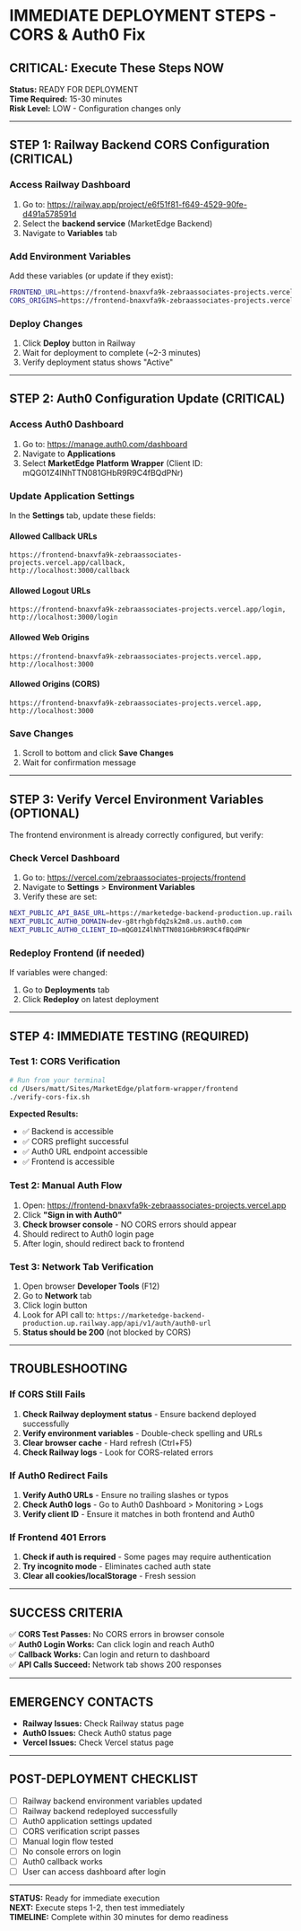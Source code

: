 # IMMEDIATE DEPLOYMENT STEPS - CORS & Auth0 Fix

## CRITICAL: Execute These Steps NOW

**Status:** READY FOR DEPLOYMENT  
**Time Required:** 15-30 minutes  
**Risk Level:** LOW - Configuration changes only  

---

## STEP 1: Railway Backend CORS Configuration (CRITICAL)

### Access Railway Dashboard
1. Go to: https://railway.app/project/e6f51f81-f649-4529-90fe-d491a578591d
2. Select the **backend service** (MarketEdge Backend)
3. Navigate to **Variables** tab

### Add Environment Variables
Add these variables (or update if they exist):

```bash
FRONTEND_URL=https://frontend-bnaxvfa9k-zebraassociates-projects.vercel.app
CORS_ORIGINS=https://frontend-bnaxvfa9k-zebraassociates-projects.vercel.app,http://localhost:3000,http://localhost:3001
```

### Deploy Changes
1. Click **Deploy** button in Railway
2. Wait for deployment to complete (~2-3 minutes)
3. Verify deployment status shows "Active"

---

## STEP 2: Auth0 Configuration Update (CRITICAL)

### Access Auth0 Dashboard
1. Go to: https://manage.auth0.com/dashboard
2. Navigate to **Applications** 
3. Select **MarketEdge Platform Wrapper** (Client ID: mQG01Z4lNhTTN081GHbR9R9C4fBQdPNr)

### Update Application Settings
In the **Settings** tab, update these fields:

#### Allowed Callback URLs
```
https://frontend-bnaxvfa9k-zebraassociates-projects.vercel.app/callback,
http://localhost:3000/callback
```

#### Allowed Logout URLs  
```
https://frontend-bnaxvfa9k-zebraassociates-projects.vercel.app/login,
http://localhost:3000/login
```

#### Allowed Web Origins
```
https://frontend-bnaxvfa9k-zebraassociates-projects.vercel.app,
http://localhost:3000
```

#### Allowed Origins (CORS)
```
https://frontend-bnaxvfa9k-zebraassociates-projects.vercel.app,
http://localhost:3000
```

### Save Changes
1. Scroll to bottom and click **Save Changes**
2. Wait for confirmation message

---

## STEP 3: Verify Vercel Environment Variables (OPTIONAL)

The frontend environment is already correctly configured, but verify:

### Check Vercel Dashboard
1. Go to: https://vercel.com/zebraassociates-projects/frontend
2. Navigate to **Settings** > **Environment Variables**
3. Verify these are set:

```bash
NEXT_PUBLIC_API_BASE_URL=https://marketedge-backend-production.up.railway.app
NEXT_PUBLIC_AUTH0_DOMAIN=dev-g8trhgbfdq2sk2m8.us.auth0.com
NEXT_PUBLIC_AUTH0_CLIENT_ID=mQG01Z4lNhTTN081GHbR9R9C4fBQdPNr
```

### Redeploy Frontend (if needed)
If variables were changed:
1. Go to **Deployments** tab
2. Click **Redeploy** on latest deployment

---

## STEP 4: IMMEDIATE TESTING (REQUIRED)

### Test 1: CORS Verification
```bash
# Run from your terminal
cd /Users/matt/Sites/MarketEdge/platform-wrapper/frontend
./verify-cors-fix.sh
```

**Expected Results:**
- ✅ Backend is accessible
- ✅ CORS preflight successful  
- ✅ Auth0 URL endpoint accessible
- ✅ Frontend is accessible

### Test 2: Manual Auth Flow
1. Open: https://frontend-bnaxvfa9k-zebraassociates-projects.vercel.app
2. Click **"Sign in with Auth0"**
3. **Check browser console** - NO CORS errors should appear
4. Should redirect to Auth0 login page
5. After login, should redirect back to frontend

### Test 3: Network Tab Verification
1. Open browser **Developer Tools** (F12)
2. Go to **Network** tab
3. Click login button
4. Look for API call to: `https://marketedge-backend-production.up.railway.app/api/v1/auth/auth0-url`
5. **Status should be 200** (not blocked by CORS)

---

## TROUBLESHOOTING

### If CORS Still Fails
1. **Check Railway deployment status** - Ensure backend deployed successfully
2. **Verify environment variables** - Double-check spelling and URLs  
3. **Clear browser cache** - Hard refresh (Ctrl+F5)
4. **Check Railway logs** - Look for CORS-related errors

### If Auth0 Redirect Fails
1. **Verify Auth0 URLs** - Ensure no trailing slashes or typos
2. **Check Auth0 logs** - Go to Auth0 Dashboard > Monitoring > Logs
3. **Verify client ID** - Ensure it matches in both frontend and Auth0

### If Frontend 401 Errors  
1. **Check if auth is required** - Some pages may require authentication
2. **Try incognito mode** - Eliminates cached auth state
3. **Clear all cookies/localStorage** - Fresh session

---

## SUCCESS CRITERIA

✅ **CORS Test Passes:** No CORS errors in browser console  
✅ **Auth0 Login Works:** Can click login and reach Auth0  
✅ **Callback Works:** Can login and return to dashboard  
✅ **API Calls Succeed:** Network tab shows 200 responses  

---

## EMERGENCY CONTACTS

- **Railway Issues:** Check Railway status page
- **Auth0 Issues:** Check Auth0 status page  
- **Vercel Issues:** Check Vercel status page

---

## POST-DEPLOYMENT CHECKLIST

- [ ] Railway backend environment variables updated
- [ ] Railway backend redeployed successfully
- [ ] Auth0 application settings updated
- [ ] CORS verification script passes
- [ ] Manual login flow tested
- [ ] No console errors on login
- [ ] Auth0 callback works
- [ ] User can access dashboard after login

---

**STATUS:** Ready for immediate execution  
**NEXT:** Execute steps 1-2, then test immediately  
**TIMELINE:** Complete within 30 minutes for demo readiness